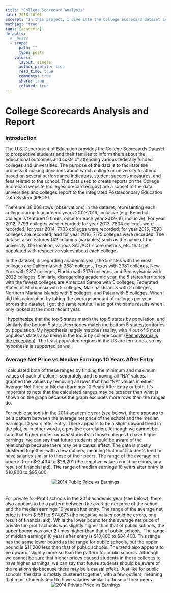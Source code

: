 ```yaml
---
title: "College Scorecard Analysis"
date: 2018-10-01
excerpt: "In this project, I dive into the College Scorecard dataset and examine it for interesting patterns, trends, and insights."
mathjax: "true"
tags: [academic]
defaults:
  # _posts
  - scope:
      path: ""
      type: posts
    values:
      layout: single
      author_profile: true
      read_time: true
      comments: true
      share: true
      related: true
---
```


# College Scorecards Analysis and Report


### Introduction

The U.S. Department of Education provides the College Scorecards Dataset to prospective students and their families to inform them about the educational outcomes and costs of attending various federally funded colleges and universities. The purpose of the data is to facilitate the process of making decisions about which college or university to attend based on several performance indicators, student success measures, and fees related to the school. The data used to create reports on the College Scorecard website (collegescorecard.ed.gov) are a subset of the data universities and colleges report to the Integrated Postsecondary Education Data System (IPEDS).

There are 38,068 rows (observations) in the dataset, representing each college during 5 academic years 2012-2016, inclusive (e.g. Benedict College is featured 5 times, once for each year 2012- 16, inclusive). For year 2012, 7793 colleges were recorded; for year 2013, 7804 colleges were recorded; for year 2014, 7703 colleges were recorded; for year 2015, 7593 colleges are recorded; and for year 2016, 7175 colleges were recorded. The dataset also features 142 columns (variables) such as the name of the university, the location, various SAT/ACT score metrics, etc. that get populated with respective values about each college.

In the dataset, disregarding academic year, the 5 states with the most colleges are California with 3881 colleges, Texas with 2381 colleges, New York with 2317 colleges, Florida with 2176 colleges, and Pennsylvania with 2022 colleges. Similarly, disregarding academic year, the 5 states/territories with the fewest colleges are American Samoa with 5 colleges, Federated States of Micronesia with 5 colleges, Marshall Islands with 5 colleges, Northern Mariana Islands with 5 colleges, and Palau with 5 colleges. When I did this calculation by taking the average amount of colleges per year across the dataset, I got the same results. I also got the same results when I only looked at the most recent year.

I hypothesize that the top 5 states match the top 5 states by population, and similarly the bottom 5 states/territories match the bottom 5 states/territories by population. My hypothesis largely matches reality, with 4 out of 5 most populous states also being in the top 5 by college count ([Pennsylvania is the exception](https://www.census.gov/newsroom/press-releases/2015/cb15-215.html)). The least populated regions in the US are territories, so my hypothesis is supported as well.

### Average Net Price vs Median Earnings 10 Years After Entry

I calculated both of these ranges by finding the minimum and maximum values of each of column separately, and removing all “NA” values. I graphed the values by removing all rows that had “NA” values in either Average Net Price or Median Earnings 10 Years After Entry or both. It’s important to note that the calculated ranges may be broader than what is shown on the graph because the graph excludes more rows than the ranges do.

For public schools in the 2014 academic year (see below), there appears to be a pattern between the average net price of the school and the median earnings 10 years after entry. There appears to be a slight upward trend in the plot, or in other words, a positive correlation. Although we cannot be sure that higher prices *caused* students in those colleges to have higher earnings, we can say that future students should be aware of the relationship because there may be a causal effect. The data is mostly clustered together, with a few outliers, meaning that most students tend to have salaries similar to those of their peers. The range of the average net price is from $-2,434 to $28,201 (the negative values could be errors, or a result of financial aid). The range of median earnings 10 years after entry is $10,800 to $95,600.

<div style="text-align:center"><img src="{{ site.url }}{{ site.baseurl }}/images/1.college_scorecards/1.public_price_vs_earnings.png" alt="2014 Public Price vs Earnings"></div>
<br/><br/>
For private for-Profit schools in the 2014 academic year (see below), there also appears to be a pattern between the average net price of the school and the median earnings 10 years after entry. The range of the average net price is from $-581 to $74,673 (the negative values could be errors, or a result of
financial aid). While the lower bound for the average net price of private for-profit schools was slightly higher than that of public schools, the upper bound was over 2 times higher than that of public schools. The
range of median earnings 10 years after entry is $10,800 to $84,400. This range has the same lower bound as the range for public schools, but the upper bound is $11,200 less than that of public schools. The trend also appears to be upward, slightly more so than the pattern for public schools. Although we cannot be sure that higher prices caused students in those colleges to have higher earnings, we can say that future students should be aware of the relationship because there may be a causal effect. Just like for public schools, the data is mostly clustered together, with a few outliers, meaning that most students tend to have salaries similar to those of their peers.

<div style="text-align:center"><img src="{{ site.url }}{{ site.baseurl }}/images/1.college_scorecards/2.private_price_vs_earnings.png" alt="2014 Private Price vs Earnings"></div>
